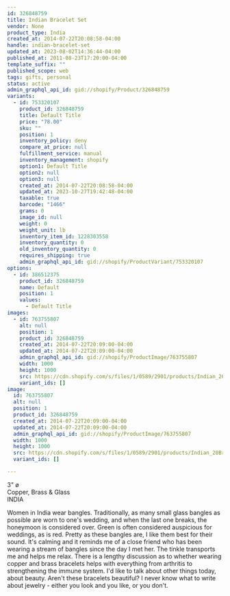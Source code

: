 ```yaml
---
id: 326848759
title: Indian Bracelet Set
vendor: None
product_type: India
created_at: 2014-07-22T20:08:58-04:00
handle: indian-bracelet-set
updated_at: 2023-08-02T14:36:44-04:00
published_at: 2011-08-23T17:20:00-04:00
template_suffix: ""
published_scope: web
tags: gifts, personal
status: active
admin_graphql_api_id: gid://shopify/Product/326848759
variants:
  - id: 753320107
    product_id: 326848759
    title: Default Title
    price: "78.00"
    sku: ""
    position: 1
    inventory_policy: deny
    compare_at_price: null
    fulfillment_service: manual
    inventory_management: shopify
    option1: Default Title
    option2: null
    option3: null
    created_at: 2014-07-22T20:08:58-04:00
    updated_at: 2023-10-27T19:42:48-04:00
    taxable: true
    barcode: "1466"
    grams: 0
    image_id: null
    weight: 0
    weight_unit: lb
    inventory_item_id: 1228303558
    inventory_quantity: 0
    old_inventory_quantity: 0
    requires_shipping: true
    admin_graphql_api_id: gid://shopify/ProductVariant/753320107
options:
  - id: 386512375
    product_id: 326848759
    name: Default
    position: 1
    values:
      - Default Title
images:
  - id: 763755807
    alt: null
    position: 1
    product_id: 326848759
    created_at: 2014-07-22T20:09:00-04:00
    updated_at: 2014-07-22T20:09:00-04:00
    admin_graphql_api_id: gid://shopify/ProductImage/763755807
    width: 1000
    height: 1000
    src: https://cdn.shopify.com/s/files/1/0589/2901/products/Indian_20Bracelets.jpeg?v=1406074140
    variant_ids: []
image:
  id: 763755807
  alt: null
  position: 1
  product_id: 326848759
  created_at: 2014-07-22T20:09:00-04:00
  updated_at: 2014-07-22T20:09:00-04:00
  admin_graphql_api_id: gid://shopify/ProductImage/763755807
  width: 1000
  height: 1000
  src: https://cdn.shopify.com/s/files/1/0589/2901/products/Indian_20Bracelets.jpeg?v=1406074140
  variant_ids: []

---
```


3" ø  
Copper, Brass & Glass  
INDIA

<!-- td {border: 1px solid #ccc;}br {mso-data-placement:same-cell;} -->

Women in India wear bangles. Traditionally, as many small glass bangles as possible are worn to one's wedding, and when the last one breaks, the honeymoon is considered over. Green is often considered auspicious for weddings, as is red. Pretty as these bangles are, I like them best for their sound. It's calming and it reminds me of a close friend who has been wearing a stream of bangles since the day I met her. The tinkle transports me and helps me relax. There is a lengthy discussion as to whether wearing copper and brass bracelets helps with everything from arthritis to strengthening the immune system. I'd like to talk about other things today, about beauty. Aren't these bracelets beautiful? I never know what to write about jewelry - either you look and you like, or you don't.
